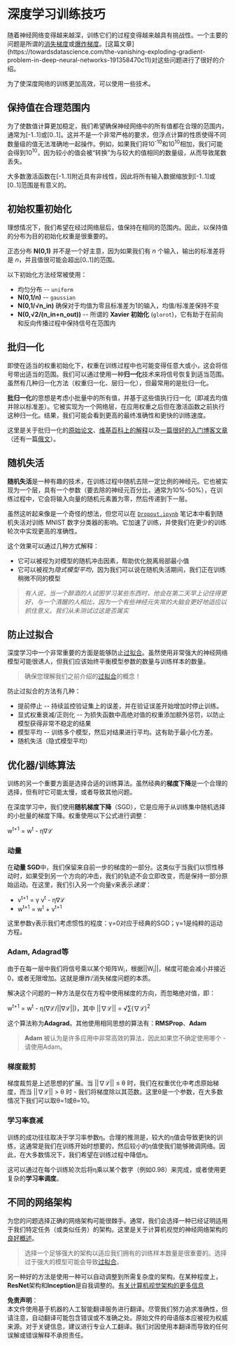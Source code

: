 # 深度学习训练技巧

随着神经网络变得越来越深，训练它们的过程变得越来越具有挑战性。一个主要的问题是所谓的[消失梯度](https://en.wikipedia.org/wiki/Vanishing_gradient_problem)或[爆炸梯度](https://deepai.org/machine-learning-glossary-and-terms/exploding-gradient-problem#:~:text=Exploding%20gradients%20are%20a%20problem,updates%20are%20small%20and%20controlled.)。[这篇文章](https://towardsdatascience.com/the-vanishing-exploding-gradient-problem-in-deep-neural-networks-191358470c11)对这些问题进行了很好的介绍。

为了使深度网络的训练更加高效，可以使用一些技术。

## 保持值在合理范围内

为了使数值计算更加稳定，我们希望确保神经网络中的所有值都在合理的范围内，通常为[-1..1]或[0..1]。这并不是一个非常严格的要求，但浮点计算的性质使得不同数量级的值无法准确地一起操作。例如，如果我们将10<sup>-10</sup>和10<sup>10</sup>相加，我们可能会得到10<sup>10</sup>，因为较小的值会被“转换”为与较大的值相同的数量级，从而导致尾数丢失。

大多数激活函数在[-1..1]附近具有非线性，因此将所有输入数据缩放到[-1..1]或[0..1]范围是有意义的。

## 初始权重初始化

理想情况下，我们希望在经过网络层后，值保持在相同的范围内。因此，以保持值的分布为目的初始化权重是很重要的。

正态分布 **N(0,1)** 并不是一个好主意，因为如果我们有 *n* 个输入，输出的标准差将是 *n*，并且值很可能会超出[0..1]的范围。

以下初始化方法经常被使用：

 * 均匀分布 -- `uniform`
 * **N(0,1/n)** -- `gaussian`
 * **N(0,1/√n_in)** 确保对于均值为零且标准差为1的输入，均值/标准差保持不变
 * **N(0,√2/(n_in+n_out))** -- 所谓的 **Xavier 初始化** (`glorot`)，它有助于在前向和反向传播过程中保持信号在范围内

## 批归一化

即使在适当的权重初始化下，权重在训练过程中也可能变得任意大或小，这会将信号带出适当的范围。我们可以通过使用一种**归一化**技术来将信号恢复到适当范围。虽然有几种归一化方法（权重归一化、层归一化），但最常用的是批归一化。

**批归一化**的思想是考虑小批量中的所有值，并基于这些值执行归一化（即减去均值并除以标准差）。它被实现为一个网络层，在应用权重之后但在激活函数之前执行这种归一化。结果，我们可能会看到更高的最终准确性和更快的训练速度。

这里是关于批归一化的[原始论文](https://arxiv.org/pdf/1502.03167.pdf)、[维基百科上的解释](https://en.wikipedia.org/wiki/Batch_normalization)以及[一篇很好的入门博客文章](https://towardsdatascience.com/batch-normalization-in-3-levels-of-understanding-14c2da90a338)（还有一篇[俄文](https://habrahabr.ru/post/309302/)）。

## 随机失活

**随机失活**是一种有趣的技术，在训练过程中随机去除一定比例的神经元。它也被实现为一个层，具有一个参数（要去除的神经元百分比，通常为10%-50%），在训练过程中，它会将输入向量的随机元素置为零，然后传递到下一层。

虽然这听起来像是一个奇怪的想法，但您可以在 [`Dropout.ipynb`](../../../../../lessons/4-ComputerVision/08-TransferLearning/Dropout.ipynb) 笔记本中看到随机失活对训练 MNIST 数字分类器的影响。它加速了训练，并使我们在更少的训练轮次中实现更高的准确性。

这个效果可以通过几种方式解释：

 * 它可以被视为对模型的随机冲击因素，帮助优化脱离局部最小值
 * 它可以被视为*隐式模型平均*，因为我们可以说在随机失活期间，我们正在训练稍微不同的模型

> *有人说，当一个醉酒的人试图学习某些东西时，他会在第二天早上记住得更好，与一个清醒的人相比，因为一个有些神经元失常的大脑会更好地适应以抓住意义。我们从未测试过这是否属实*

## 防止过拟合

深度学习中一个非常重要的方面是能够防止[过拟合](../../3-NeuralNetworks/05-Frameworks/Overfitting.md)。虽然使用非常强大的神经网络模型可能很诱人，但我们应该始终平衡模型参数的数量与训练样本的数量。

> 确保您理解我们之前介绍的[过拟合](../../3-NeuralNetworks/05-Frameworks/Overfitting.md)的概念！

防止过拟合的方法有几种：

 * 提前停止 -- 持续监控验证集上的误差，并在验证误差开始增加时停止训练。
 * 显式权重衰减/正则化 -- 为损失函数中高绝对值的权重添加额外惩罚，以防止模型获得非常不稳定的结果
 * 模型平均 -- 训练多个模型，然后对结果进行平均。这有助于最小化方差。
 * 随机失活（隐式模型平均）

## 优化器/训练算法

训练的另一个重要方面是选择合适的训练算法。虽然经典的**梯度下降**是一个合理的选择，但有时它可能太慢，或者导致其他问题。

在深度学习中，我们使用**随机梯度下降**（SGD），它是应用于从训练集中随机选择的小批量的梯度下降。权重使用以下公式进行调整：

w<sup>t+1</sup> = w<sup>t</sup> - η∇ℒ

### 动量

在**动量 SGD**中，我们保留来自前一步的梯度的一部分。这类似于当我们以惯性移动时，如果受到另一个方向的冲击，我们的轨迹不会立即改变，而是保持一部分原始运动。在这里，我们引入另一个向量v来表示*速度*：

* v<sup>t+1</sup> = γ v<sup>t</sup> - η∇ℒ
* w<sup>t+1</sup> = w<sup>t</sup> + v<sup>t+1</sup>

这里参数γ表示我们考虑惯性的程度：γ=0对应于经典的SGD；γ=1是纯粹的运动方程。

### Adam, Adagrad等

由于在每一层中我们将信号乘以某个矩阵W<sub>i</sub>，根据||W<sub>i</sub>||，梯度可能会减小并接近0，或者无限增加。这就是爆炸/消失梯度问题的本质。

解决这个问题的一种方法是仅在方程中使用梯度的方向，而忽略绝对值，即：

w<sup>t+1</sup> = w<sup>t</sup> - η(∇ℒ/||∇ℒ||)，其中 ||∇ℒ|| = √∑(∇ℒ)<sup>2</sup>

这个算法称为**Adagrad**。其他使用相同思想的算法有：**RMSProp**、**Adam**

> **Adam** 被认为是许多应用中非常高效的算法，因此如果您不确定使用哪个 - 请使用Adam。

### 梯度裁剪

梯度裁剪是上述思想的扩展。当 ||∇ℒ|| ≤ θ 时，我们在权重优化中考虑原始梯度，而当 ||∇ℒ|| > θ 时 - 我们将梯度除以其范数。这里θ是一个参数，在大多数情况下我们可以取θ=1或θ=10。

### 学习率衰减

训练的成功往往取决于学习率参数η。合理的推测是，较大的η值会导致更快的训练，这通常是我们在训练开始时想要的，然后较小的η值使我们能够微调网络。因此，在大多数情况下，我们希望在训练过程中降低η。

这可以通过在每个训练轮次后将η乘以某个数字（例如0.98）来完成，或者使用更复杂的**学习率调度**。

## 不同的网络架构

为您的问题选择正确的网络架构可能很棘手。通常，我们会选择一种已经证明适用于我们特定任务（或类似任务）的架构。这里是关于计算机视觉的神经网络架构的[良好概述](https://www.topbots.com/a-brief-history-of-neural-network-architectures/)。

> 选择一个足够强大的架构以适应我们拥有的训练样本数量是很重要的。选择过于强大的模型可能会导致[过拟合](../../3-NeuralNetworks/05-Frameworks/Overfitting.md)。

另一种好的方法是使用一种可以自动调整到所需复杂度的架构。在某种程度上，**ResNet**架构和**Inception**是自我调整的。[有关计算机视觉架构的更多信息](../07-ConvNets/CNN_Architectures.md)

**免责声明**：  
本文件使用基于机器的人工智能翻译服务进行翻译。尽管我们努力追求准确性，但请注意，自动翻译可能包含错误或不准确之处。原始文件的母语版本应被视为权威来源。对于关键信息，建议进行专业人工翻译。我们对因使用本翻译而导致的任何误解或错误解释不承担责任。